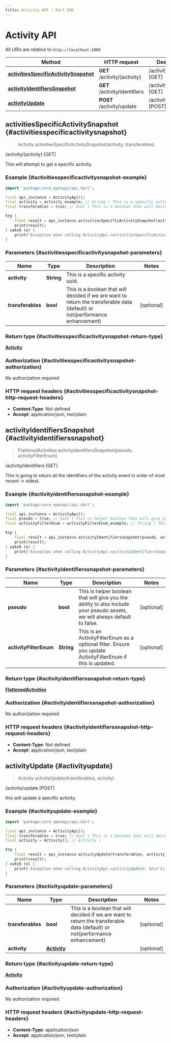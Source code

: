 ```yaml
---
title: Activity API | Dart SDK
---
```


# Activity API

All URIs are relative to `http://localhost:1000`

Method | HTTP request | Description
------------- | ------------- | -------------
[**activitiesSpecificActivitySnapshot**](ActivityApi#activitiesspecificactivitysnapshot) | **GET** /activity/\{activity\} | /activity/\{activity\} [GET]
[**activityIdentifiersSnapshot**](ActivityApi#activityidentifierssnapshot) | **GET** /activity/identifiers | /activity/identifiers [GET]
[**activityUpdate**](ActivityApi#activityupdate) | **POST** /activity/update | /activity/update [POST]


## **activitiesSpecificActivitySnapshot** {#activitiesspecificactivitysnapshot}
> Activity activitiesSpecificActivitySnapshot(activity, transferables)

/activity/\{activity\} [GET]

This will attempt to get a specific activity.

### Example {#activitiesspecificactivitysnapshot-example}
```dart
import 'package:core_openapi/api.dart';

final api_instance = ActivityApi();
final activity = activity_example; // String | This is a specific activity uuid.
final transferables = true; // bool | This is a boolean that will decided if we are want to return the transferable data (default) or not(performance enhancement)

try {
    final result = api_instance.activitiesSpecificActivitySnapshot(activity, transferables);
    print(result);
} catch (e) {
    print('Exception when calling ActivityApi->activitiesSpecificActivitySnapshot: $e\n');
}
```

### Parameters {#activitiesspecificactivitysnapshot-parameters}

Name | Type | Description  | Notes
------------- | ------------- | ------------- | -------------
 **activity** | **String** | This is a specific activity uuid. | 
 **transferables** | **bool** | This is a boolean that will decided if we are want to return the transferable data (default) or not(performance enhancement) | [optional] 

### Return type {#activitiesspecificactivitysnapshot-return-type}

[**Activity**](../models/Activity)

### Authorization {#activitiesspecificactivitysnapshot-authorization}

No authorization required

### HTTP request headers {#activitiesspecificactivitysnapshot-http-request-headers}

 - **Content-Type**: Not defined
 - **Accept**: application/json, text/plain

## **activityIdentifiersSnapshot** {#activityidentifierssnapshot}
> FlattenedActivities activityIdentifiersSnapshot(pseudo, activityFilterEnum)

/activity/identifiers [GET]

This is going to return all the identifiers of the activity event in order of most recent -> oldest.

### Example {#activityidentifierssnapshot-example}
```dart
import 'package:core_openapi/api.dart';

final api_instance = ActivityApi();
final pseudo = true; // bool | This is helper boolean that will give you the ability to also include your pseudo assets, we will always default to false.
final activityFilterEnum = activityFilterEnum_example; // String | This is an ActivityFilterEnum as a optional filter. Ensure you update ActivityFilterEnum if this is updated.

try {
    final result = api_instance.activityIdentifiersSnapshot(pseudo, activityFilterEnum);
    print(result);
} catch (e) {
    print('Exception when calling ActivityApi->activityIdentifiersSnapshot: $e\n');
}
```

### Parameters {#activityidentifierssnapshot-parameters}

Name | Type | Description  | Notes
------------- | ------------- | ------------- | -------------
 **pseudo** | **bool** | This is helper boolean that will give you the ability to also include your pseudo assets, we will always default to false. | [optional] 
 **activityFilterEnum** | **String** | This is an ActivityFilterEnum as a optional filter. Ensure you update ActivityFilterEnum if this is updated. | [optional] 

### Return type {#activityidentifierssnapshot-return-type}

[**FlattenedActivities**](../models/FlattenedActivities)

### Authorization {#activityidentifierssnapshot-authorization}

No authorization required

### HTTP request headers {#activityidentifierssnapshot-http-request-headers}

 - **Content-Type**: Not defined
 - **Accept**: application/json, text/plain

## **activityUpdate** {#activityupdate}
> Activity activityUpdate(transferables, activity)

/activity/update [POST]

this will update a specific activity.

### Example {#activityupdate-example}
```dart
import 'package:core_openapi/api.dart';

final api_instance = ActivityApi();
final transferables = true; // bool | This is a boolean that will decided if we are want to return the transferable data (default) or not(performance enhancement)
final activity = Activity(); // Activity | 

try {
    final result = api_instance.activityUpdate(transferables, activity);
    print(result);
} catch (e) {
    print('Exception when calling ActivityApi->activityUpdate: $e\n');
}
```

### Parameters {#activityupdate-parameters}

Name | Type | Description  | Notes
------------- | ------------- | ------------- | -------------
 **transferables** | **bool** | This is a boolean that will decided if we are want to return the transferable data (default) or not(performance enhancement) | [optional] 
 **activity** | [**Activity**](../models/Activity) |  | [optional] 

### Return type {#activityupdate-return-type}

[**Activity**](../models/Activity)

### Authorization {#activityupdate-authorization}

No authorization required

### HTTP request headers {#activityupdate-http-request-headers}

 - **Content-Type**: application/json
 - **Accept**: application/json, text/plain

